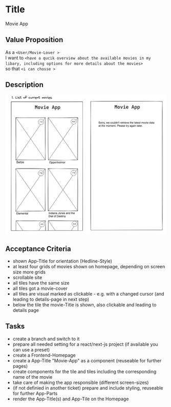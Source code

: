 # Title

Movie App

## Value Proposition

As a `<User/Movie-Lover >` <br>
I want to `<have a qucik overview about the available movies in my libary, including options for more details about the movies>` <br>
so that `<i can chosse >` <br>

## Description

![wireframe](./assets/scribble-movie-list.png)

## Acceptance Criteria

- shown App-Title for orientation (Hedline-Style)
- at least four grids of movies shown on homepage, depending on screen size more grids
- scrollable site
- all tiles have the same size
- all tiles got a movie-cover
- all tiles are visual marked as clickable - e.g. with a changed cursor (and leading to details-page in next step)
- below the tile the movie-Title is shown, also clickable and leading to details page

## Tasks

- create a branch and switch to it
- prepare all needed setting for a react/next-js project (if available you can use a preset)
- create a Frontend-Homepage
- create a App-Title "Movie-App" as a component (reuseable for further pages)
- create components for the tile and tiles including the corresponding name of the movie
- take care of making the app responsible (different screen-sizes)
- (if not definied in another ticket) prepare and include styling, reuseable for further App-Parts
- render the App-Title(s) and App-Tile on the Homepage
